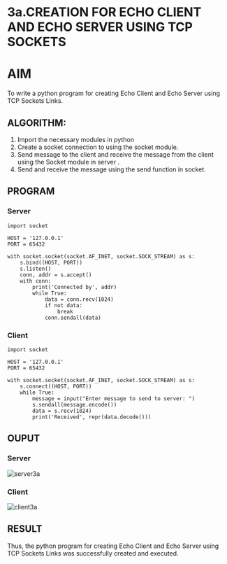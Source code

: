# 3a.CREATION FOR ECHO CLIENT AND ECHO SERVER USING TCP SOCKETS
# AIM
To write a python program for creating Echo Client and Echo Server using TCP
Sockets Links.
## ALGORITHM:
1. Import the necessary modules in python
2. Create a socket connection to using the socket module.
3. Send message to the client and receive the message from the client using the Socket module in
 server .
4. Send and receive the message using the send function in socket.
## PROGRAM
### Server
```
import socket

HOST = '127.0.0.1'  
PORT = 65432       

with socket.socket(socket.AF_INET, socket.SOCK_STREAM) as s:
    s.bind((HOST, PORT))
    s.listen()
    conn, addr = s.accept()
    with conn:
        print('Connected by', addr)
        while True:
            data = conn.recv(1024)
            if not data:
                break
            conn.sendall(data)
```
### Client
```
import socket

HOST = '127.0.0.1'  
PORT = 65432        

with socket.socket(socket.AF_INET, socket.SOCK_STREAM) as s:
    s.connect((HOST, PORT))
    while True:
        message = input("Enter message to send to server: ")
        s.sendall(message.encode())
        data = s.recv(1024)
        print('Received', repr(data.decode()))
```
## OUPUT
### Server
![server3a](https://github.com/Samakas/3a.Sockets_Creation_for_Echo_Client_and_Echo_Server/assets/154731670/ce16f1a2-650d-4dfb-bd8b-277b1114b3fd)
### Client
![client3a](https://github.com/Samakas/3a.Sockets_Creation_for_Echo_Client_and_Echo_Server/assets/154731670/8fd26c8f-fa0a-4fd6-b44f-931f6ab024ab)

## RESULT
Thus, the python program for creating Echo Client and Echo Server using TCP Sockets Links 
was successfully created and executed.
